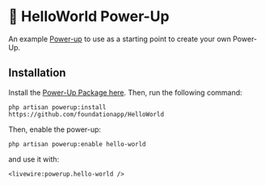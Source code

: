 # 👋 HelloWorld Power-Up

An example [Power-up](https://github.com/foundationapp/power-ups) to use as a starting point to create your own Power-Up.

## Installation

Install the [Power-Up Package here](https://github.com/foundationapp/power-ups). Then, run the following command:

```
php artisan powerup:install https://github.com/foundationapp/HelloWorld
```

Then, enable the power-up:

```
php artisan powerup:enable hello-world
```

and use it with:

```
<livewire:powerup.hello-world />
```